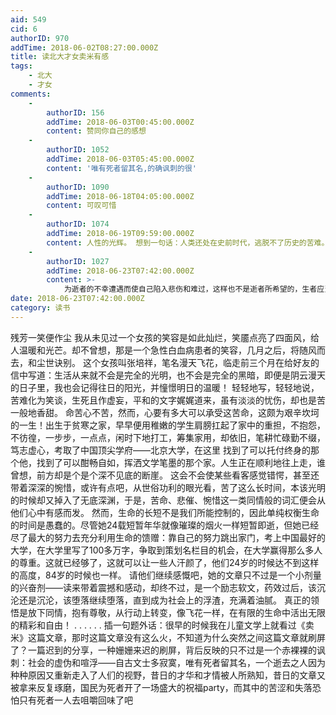 ```yaml
---
aid: 549
cid: 6
authorID: 970
addTime: 2018-06-02T08:27:00.000Z
title: 读北大才女卖米有感
tags:
    - 北大
    - 才女
comments:
    -
        authorID: 156
        addTime: 2018-06-03T00:45:00.000Z
        content: 赞同你自己的感想
    -
        authorID: 1052
        addTime: 2018-06-03T05:45:00.000Z
        content: '唯有死者留其名,的确讽刺的很'
    -
        authorID: 1090
        addTime: 2018-06-18T04:05:00.000Z
        content: 可叹可惜
    -
        authorID: 1074
        addTime: 2018-06-19T09:59:00.000Z
        content: 人性的光辉。 想到一句话：人类还处在史前时代，逃脱不了历史的苦难。
    -
        authorID: 1027
        addTime: 2018-06-23T07:42:00.000Z
        content: >-
            为逝者的不幸遭遇而使自己陷入悲伤和难过，这样也不是逝者所希望的，生者应当化悲伤为力量，传承其面对生活苦难的意志，为这个世界带来更多的温暖与光芒。
date: 2018-06-23T07:42:00.000Z
category: 读书
---
```


残芳一笑便作尘 我从未见过一个女孩的笑容是如此灿烂，笑靥点亮了四面风，给人温暖和光芒。却不曾想，那是一个急性白血病患者的笑容，几月之后，将随风而去，和尘世诀别。 这个女孩叫张培祥，笔名漫天飞花，临走前三个月在给好友的信中写道：生活从来就不会是完全的光明，也不会是完全的黑暗，即便是阴云漫天的日子里，我也会记得往日的阳光，并憧憬明日的温暖！ 轻轻地写，轻轻地说，苦难化为笑谈，生死且作虚妄，平和的文字娓娓道来，虽有淡淡的忧伤，却也是苦一般地香甜。 命苦心不苦，然而，心要有多大可以承受这苦命，这颇为艰辛坎坷的一生！出生于贫寒之家，早早便用稚嫩的学生肩膀扛起了家中的重担，不抱怨，不彷徨，一步步，一点点，闲时下地打工，筹集家用，却依旧，笔耕忙碌勤不缀，笃志虚心，考取了中国顶尖学府——北京大学，在这里 找到了可以托付终身的那个他，找到了可以酣畅自如，挥洒文学笔墨的那个家。人生正在顺利地往上走，谁曾想，前方却是个是个深不见底的断崖。 这会不会使某些看客感觉错愕，甚至还带着深深的惋惜，或许有点吧，从世俗功利的眼光看，苦了这么长时间，本该光明的时候却又掉入了无底深渊，于是，苦命、悲催、惋惜这一类同情般的词汇便会从他们心中有感而发。 然而，生命的长短不是我们所能控制的，因此单纯权衡生命的时间是愚蠢的。尽管她24载短暂年华就像璀璨的烟火一样短暂即逝，但她已经尽了最大的努力去充分利用生命的馈赠：靠自己的努力跳出家门，考上中国最好的大学，在大学里写了100多万字，争取到策划名栏目的机会，在大学赢得那么多人的尊重。这就已经够了，这就可以让一些人汗颜了，他们24岁的时候达不到这样的高度，84岁的时候也一样。 请他们继续感慨吧，她的文章只不过是一个小剂量的兴奋剂——读来带着震撼和感动，却终不过，是一个励志软文，药效过后，该沉沦还是沉沦，该堕落继续堕落，直到成为社会上的浮渣，充满着油腻。 真正的领悟是放下同情，抱有尊敬，从行动上转变，像飞花一样，在有限的生命中活出无限的精彩和自由！ . . . . . . 插一句题外话：很早的时候我在儿童文学上就看过《卖米》这篇文章，那时这篇文章没有这么火，不知道为什么突然之间这篇文章就刷屏了？一篇迟到的分享，一种姗姗来迟的刷屏，背后反映的只不过是一个赤裸裸的讽刺：社会的虚伪和喧浮——自古文士多寂寞，唯有死者留其名，一个逝去之人因为种种原因又重新走入了人们的视野，昔日的才华和才情被人所熟知，昔日的文章又被拿来反复琢磨，国民为死者开了一场盛大的祝福party，而其中的苦涩和失落恐怕只有死者一人去咀嚼回味了吧
